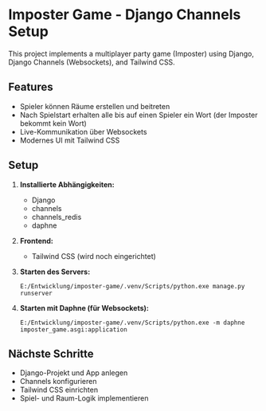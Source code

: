 # Imposter Game - Django Channels Setup

This project implements a multiplayer party game (Imposter) using Django, Django Channels (Websockets), and Tailwind CSS.

## Features
- Spieler können Räume erstellen und beitreten
- Nach Spielstart erhalten alle bis auf einen Spieler ein Wort (der Imposter bekommt kein Wort)
- Live-Kommunikation über Websockets
- Modernes UI mit Tailwind CSS

## Setup

1. **Installierte Abhängigkeiten:**
   - Django
   - channels
   - channels_redis
   - daphne

2. **Frontend:**
   - Tailwind CSS (wird noch eingerichtet)

3. **Starten des Servers:**
   ```
   E:/Entwicklung/imposter-game/.venv/Scripts/python.exe manage.py runserver
   ```

4. **Starten mit Daphne (für Websockets):**
   ```
   E:/Entwicklung/imposter-game/.venv/Scripts/python.exe -m daphne imposter_game.asgi:application
   ```

## Nächste Schritte
- Django-Projekt und App anlegen
- Channels konfigurieren
- Tailwind CSS einrichten
- Spiel- und Raum-Logik implementieren
